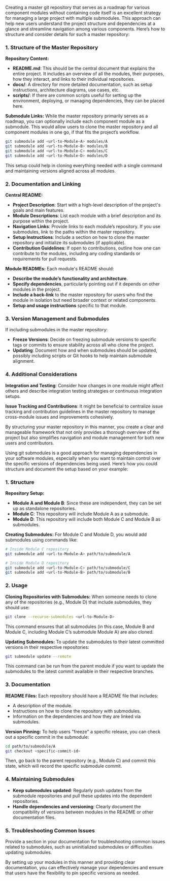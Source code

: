 Creating a master git repository that serves as a roadmap for various component modules without containing code itself is an excellent strategy for managing a large project with multiple submodules. This approach can help new users understand the project structure and dependencies at a glance and streamline navigation among various components. Here’s how to structure and consider details for such a master repository:

### 1. **Structure of the Master Repository**

**Repository Content:**
- **README.md**: This should be the central document that explains the entire project. It includes an overview of all the modules, their purposes, how they interact, and links to their individual repositories.
- **docs/**: A directory for more detailed documentation, such as setup instructions, architecture diagrams, use cases, etc.
- **scripts/**: If there are common scripts useful for setting up the environment, deploying, or managing dependencies, they can be placed here.

**Submodule Links:**
While the master repository primarily serves as a roadmap, you can optionally include each component module as a submodule. This would allow users to clone the master repository and all component modules in one go, if that fits the project’s workflow.

```bash
git submodule add <url-to-Module-A> modules/A
git submodule add <url-to-Module-B> modules/B
git submodule add <url-to-Module-C> modules/C
git submodule add <url-to-Module-D> modules/D
```

This setup could help in cloning everything needed with a single command and maintaining versions aligned across all modules.

### 2. **Documentation and Linking**

**Central README:**
- **Project Description**: Start with a high-level description of the project's goals and main features.
- **Module Descriptions**: List each module with a brief description and its purpose within the project.
- **Navigation Links**: Provide links to each module’s repository. If you use submodules, link to the paths within the master repository.
- **Setup Instructions**: Include a section on how to clone the master repository and initialize its submodules (if applicable).
- **Contribution Guidelines**: If open to contributions, outline how one can contribute to the modules, including any coding standards or requirements for pull requests.

**Module READMEs:**
Each module's README should:
- **Describe the module’s functionality and architecture**.
- **Specify dependencies**, particularly pointing out if it depends on other modules in the project.
- **Include a back-link** to the master repository for users who find the module in isolation but need broader context or related components.
- **Setup and usage instructions** specific to that module.

### 3. **Version Management and Submodules**

If including submodules in the master repository:
- **Freeze Versions**: Decide on freezing submodule versions to specific tags or commits to ensure stability across all who clone the project.
- **Updating**: Document how and when submodules should be updated, possibly including scripts or Git hooks to help maintain submodule alignment.

### 4. **Additional Considerations**

**Integration and Testing**: Consider how changes in one module might affect others and describe integration testing strategies or continuous integration setups.

**Issue Tracking and Contributions**: It might be beneficial to centralize issue tracking and contribution guidelines in the master repository to manage cross-module issues and improvements cohesively.

By structuring your master repository in this manner, you create a clear and manageable framework that not only provides a thorough overview of the project but also simplifies navigation and module management for both new users and contributors.



Using git submodules is a good approach for managing dependencies in your software modules, especially when you want to maintain control over the specific versions of dependencies being used. Here’s how you could structure and document the setup based on your example:

### 1. **Structure**

**Repository Setup:**
- **Module A and Module B**: Since these are independent, they can be set up as standalone repositories.
- **Module C**: This repository will include Module A as a submodule.
- **Module D**: This repository will include both Module C and Module B as submodules.

**Creating Submodules:**
For Module C and Module D, you would add submodules using commands like:

```bash
# Inside Module C repository
git submodule add <url-to-Module-A> path/to/submodule/A

# Inside Module D repository
git submodule add <url-to-Module-C> path/to/submodule/C
git submodule add <url-to-Module-B> path/to/submodule/B
```

### 2. **Usage**

**Cloning Repositories with Submodules:**
When someone needs to clone any of the repositories (e.g., Module D) that include submodules, they should use:

```bash
git clone --recurse-submodules <url-to-Module-D>
```

This command ensures that all submodules (in this case, Module B and Module C, including Module C’s submodule Module A) are also cloned.

**Updating Submodules:**
To update the submodules to their latest committed versions in their respective repositories:

```bash
git submodule update --remote
```

This command can be run from the parent module if you want to update the submodules to the latest commit available in their respective branches.

### 3. **Documentation**

**README Files:**
Each repository should have a README file that includes:
- A description of the module.
- Instructions on how to clone the repository with submodules.
- Information on the dependencies and how they are linked via submodules.

**Version Pinning:**
To help users "freeze" a specific release, you can check out a specific commit in the submodule:

```bash
cd path/to/submodule/A
git checkout <specific-commit-id>
```

Then, go back to the parent repository (e.g., Module C) and commit this state, which will record the specific submodule commit.

### 4. **Maintaining Submodules**
- **Keep submodules updated**: Regularly push updates from the submodule repositories and pull these updates into the dependent repositories.
- **Handle dependencies and versioning**: Clearly document the compatibility of versions between modules in the README or other documentation files.

### 5. **Troubleshooting Common Issues**
Provide a section in your documentation for troubleshooting common issues related to submodules, such as uninitialized submodules or difficulties updating submodules.

By setting up your modules in this manner and providing clear documentation, you can effectively manage your dependencies and ensure that users have the flexibility to pin specific versions as needed.
